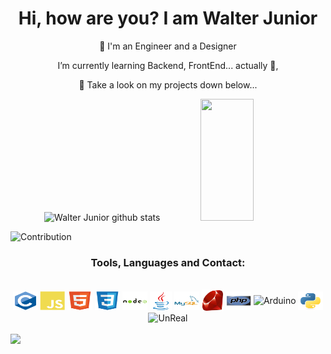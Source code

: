 

<div>
  
  <h1 align="center">Hi, how are you? I am Walter Junior</h1>
  <p align="center"> 👀 I'm an Engineer and a Designer</p>
  <p align="center"> I’m currently learning Backend, FrontEnd... actually 🌱,</p>
  <p align="center"> 💞️ Take a look on my projects down below...</p>
  
</div>



<div align="center">  
  <img width="49%" height="195px" src="https://github-readme-stats.vercel.app/api?username=w4lterjr&show_icons=true&count_private=true&hide_border=true&title_color=00bfbf&icon_color=00bfbf&text_color=c9d1d9&bg_color=0d1117" alt="Walter Junior github stats" /> 
  <img width="41%" height="195px" src="https://github-readme-stats.vercel.app/api/top-langs/?username=w4lterjr&layout=compact&hide_border=true&title_color=00bfbf&text_color=00bfbf&bg_color=0d1117" />
</div>

![Contribution](https://activity-graph.herokuapp.com/graph?username=w4lterjr&theme=gotham&hide_border=true&area=true)

<h3 align="center">Tools, Languages and Contact:</h3>


<div align="center" valign="top"><br>
  <img align="center" alt="C" height="30" width="40" src="https://raw.githubusercontent.com/devicons/devicon/master/icons/c/c-original.svg">
  <img align="center" alt="Js" height="30" width="40" src="https://raw.githubusercontent.com/devicons/devicon/master/icons/javascript/javascript-plain.svg">
  <img align="center" alt="HTML" height="30" width="40" src="https://raw.githubusercontent.com/devicons/devicon/master/icons/html5/html5-original.svg">
  <img align="center" alt="CSS" height="30" width="40" src="https://raw.githubusercontent.com/devicons/devicon/master/icons/css3/css3-original.svg">
  <img align="center" alt="nodejs" height="30" width="40" src="https://raw.githubusercontent.com/devicons/devicon/master/icons/nodejs/nodejs-original-wordmark.svg">
  <img align="center" alt="Java" height="30" width="35" src="https://raw.githubusercontent.com/devicons/devicon/master/icons/java/java-original.svg">
  <img align="center" alt="MySQL" height="30" width="40" src="https://raw.githubusercontent.com/devicons/devicon/master/icons/mysql/mysql-original-wordmark.svg">
  <img align="center" alt="Ruby" height="35" width="35" src="https://raw.githubusercontent.com/devicons/devicon/master/icons/ruby/ruby-original.svg">
  <img align="center" alt="PHP" height="30" width="40" src="https://raw.githubusercontent.com/devicons/devicon/master/icons/php/php-original.svg">
  <img align="center" alt="Arduino" height="35" width="35" src="https://cdn.worldvectorlogo.com/logos/arduino-1.svg">
  <img align="center" alt="Python" height="30" width="40" src="https://raw.githubusercontent.com/devicons/devicon/master/icons/python/python-original.svg">
  <img align="center" alt="UnReal" height="30" width="40" src="https://raw.githubusercontent.com/kenangundogan/fontisto/036b7eca71aab1bef8e6a0518f7329f13ed62f6b/icons/svg/brand/unreal-engine.svg">

</div><br>




<div>
<a href="https://www.linkedin.com/in/walter-junior-62a355146/" target="_blank"><img src="https://img.shields.io/badge/-LinkedIn-%230077B5?style=for-the-badge&logo=linkedin&logoColor=white" target="_blank"></a>   
</div>

